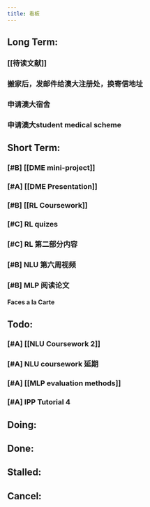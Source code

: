 ```yaml
---
title: 看板
---
```


## Long Term:
### [[待读文献]]
### 搬家后，发邮件给澳大注册处，换寄信地址
### 申请澳大宿舍
### 申请澳大student medical scheme
## Short Term:
### [#B] [[DME mini-project]]
### [#A] [[DME Presentation]]
### [#B] [[RL Coursework]]
### [#C] RL quizes
### [#C] RL 第二部分内容
### [#B] NLU 第六周视频
### [#B] MLP 阅读论文
#### Faces a la Carte
###
## Todo:
### [#A] [[NLU Coursework 2]]
### [#A] NLU coursework 延期
### [#A] [[MLP evaluation methods]]
### [#A] IPP Tutorial 4
## Doing:
## Done:
## Stalled:
## Cancel:
